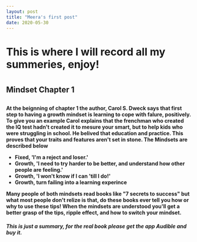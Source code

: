 ```yaml
---
layout: post
title: "Meera's first post"
date: 2020-05-30
---
```


<h1>This is where I will record all my summeries, enjoy!<h1>

<h2> Mindset Chapter 1 <h2>
 <h4> <p>At the beignning of chapter 1 the author, Carol S. Dweck
   says that first step to having a growth mindset is 
   learning to cope with falure, positively. To give you an example
   Carol explains that the frenchman who created the IQ test hadn't
   created it to mesure your smart, but to help kids who were struggling 
   in school. He belived that education and practice. This proves that
   your traits and features aren't set in stone. 
   The Mindsets are described below
   <ul>
    <li> <strong>Fixed,</strong> 'I'm a reject and loser.'
    <li> <strong>Growth,</strong> 'I need to try harder to be better, and understand how other 
     people are feeling.'
    <li> <strong>Growth,</strong> 'I won't know if I can 'till I do!'
    <li> <strong>Growth,</strong> turn failing into a learning experince
   </ul>
   Many people of both mindsets read books like "7 secrets to success" but
   what most people don't relize is that, do these books ever tell you how or
   why to use these tips! When the mindsets are understood you'll get a 
   better grasp of the tips, ripple effect, and how to switch your mindset.<h4> <p>
  <h5> This is just a summary, for the real book please get the app Audible and 
   buy it.<h5>

